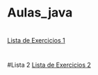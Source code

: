 # Aulas_java
#
[Lista de Exercicios 1](<lista_exercicios_1/TPII - Exercicio 01 respostas.pdf>)

#
#Lista 2
[Lista de Exercicios 2](<lista_exercicios_2/exercicios2java.pdf>)

